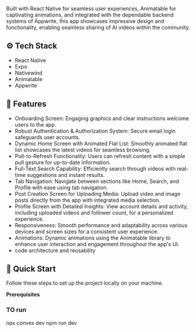 Built with React Native for seamless user experiences, Animatable for captivating animations, and integrated with the dependable backend systems of Appwrite, this app showcases impressive design and functionality, enabling seamless sharing of AI videos within the community.

## ⚙️ Tech Stack
- React Native
- Expo
- Nativewind
- Animatable
- Appwrite

## 🎯 Features
-  Onboarding Screen: Engaging graphics and clear instructions welcome users to the app.
- Robust Authentication & Authorization System: Secure email login safeguards user accounts.
- Dynamic Home Screen with Animated Flat List: Smoothly animated flat list showcases the latest videos for seamless browsing.
- Pull-to-Refresh Functionality: Users can refresh content with a simple pull gesture for up-to-date information.
- Full-Text Search Capability: Efficiently search through videos with real-time suggestions and instant results.
- Tab Navigation: Navigate between sections like Home, Search, and Profile with ease using tab navigation.
- Post Creation Screen for Uploading Media: Upload video and image posts directly from the app with integrated media selection.
- Profile Screen with Detailed Insights: View account details and activity, including uploaded videos and follower count, for a personalized experience.
- Responsiveness: Smooth performance and adaptability across various devices and screen sizes for a consistent user experience.
- Animations: Dynamic animations using the Animatable library to enhance user interaction and engagement throughout the app's UI.
- code architecture and reusability

## <a name="quick-start">🤸 Quick Start</a>

Follow these steps to set up the project locally on your machine.

**Prerequisites**


### TO run

npx convex dev
npm run dev
